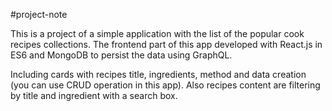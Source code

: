 ﻿#project-note
 
This is a project of a simple application with the list of the popular cook recipes collections. The frontend part of this app developed with React.js in ES6 and MongoDB to persist the data using GraphQL.

Including cards with recipes title, ingredients, method and data creation (you can use CRUD operation in this app). Also recipes content are filtering by title and ingredient with a search box.

